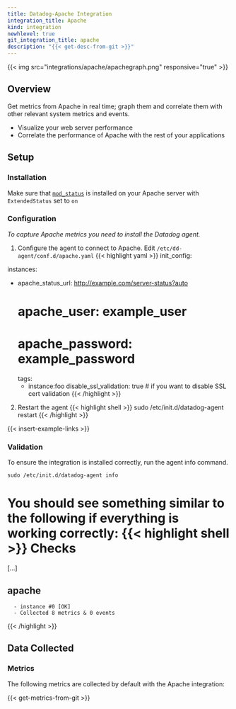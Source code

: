 ```yaml
---
title: Datadog-Apache Integration
integration_title: Apache
kind: integration
newhlevel: true
git_integration_title: apache
description: "{{< get-desc-from-git >}}"
---
```


{{< img src="integrations/apache/apachegraph.png" responsive="true" >}}

## Overview

Get metrics from Apache in real time; graph them and correlate them with other relevant system metrics and events.

  * Visualize your web server performance
  * Correlate the performance of Apache with the rest of your applications

## Setup
### Installation

Make sure that [`mod_status`][3] is installed on your Apache server with `ExtendedStatus` set to `on`

### Configuration

*To capture Apache metrics you need to install the Datadog agent.*

1.  Configure the agent to connect to Apache. Edit `/etc/dd-agent/conf.d/apache.yaml`
{{< highlight yaml >}}
init_config:

instances:
  - apache_status_url: http://example.com/server-status?auto
    # apache_user: example_user
    # apache_password: example_password
    tags:
      - instance:foo
    disable_ssl_validation: true # if you want to disable SSL cert validation
{{< /highlight >}}

2. Restart the agent
{{< highlight shell >}}
sudo /etc/init.d/datadog-agent restart
{{< /highlight >}}

{{< insert-example-links >}}

### Validation

To ensure the integration is installed correctly, run the agent info command.

    sudo /etc/init.d/datadog-agent info

You should see something similar to the following if everything is working correctly:
{{< highlight shell >}}
Checks
======

  [...]

  apache
  ------
      - instance #0 [OK]
      - Collected 8 metrics & 0 events
{{< /highlight >}}

## Data Collected
### Metrics

The following metrics are collected by default with the Apache integration:

{{< get-metrics-from-git >}}

[1]: https://github.com/DataDog/integrations-core/blob/master/apache/conf.yaml.example
[2]: https://github.com/DataDog/integrations-core/blob/master/apache/check.py
[3]: http://httpd.apache.org/docs/2.0/mod/mod_status.html
